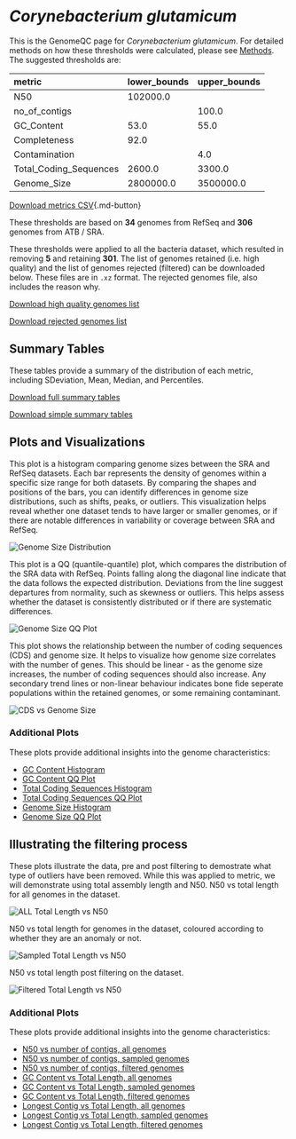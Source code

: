 # *Corynebacterium glutamicum*

This is the GenomeQC page for *Corynebacterium glutamicum*. For detailed methods on how these thresholds were calculated, please see [Methods](../../methods.md).
The suggested thresholds are: 

| metric                 | lower_bounds   | upper_bounds   |
|:-----------------------|:---------------|:---------------|
| N50                    | 102000.0       |                |
| no_of_contigs          |                | 100.0          |
| GC_Content             | 53.0           | 55.0           |
| Completeness           | 92.0           |                |
| Contamination          |                | 4.0            |
| Total_Coding_Sequences | 2600.0         | 3300.0         |
| Genome_Size            | 2800000.0      | 3500000.0      |

[Download metrics CSV](Corynebacterium_glutamicum_metrics.csv){.md-button}


These thresholds are based on **34** genomes from RefSeq and **306** genomes from ATB / SRA.

These thresholds were applied to all the bacteria dataset, which resulted in removing **5** and retaining **301**.
The list of genomes retained (i.e. high quality) and the list of genomes rejected (filtered) can be downloaded below. These files are in `.xz` format. The rejected genomes file, also includes the reason why.

[Download high quality genomes list](Corynebacterium_glutamicum_high_quality_genomes.csv.xz)


[Download rejected genomes list](Corynebacterium_glutamicum_filtered_out_genomes.csv.xz)



## Summary Tables
These tables provide a summary of the distribution of each metric, including SDeviation, Mean, Median, and Percentiles.

[Download full summary tables](summary.csv)

[Download simple summary tables](selected_summary.csv)

## Plots and Visualizations

This plot is a histogram comparing genome sizes between the SRA and RefSeq datasets. Each bar represents the density of genomes within a specific size range for both datasets. By comparing the shapes and positions of the bars, you can identify differences in genome size distributions, such as shifts, peaks, or outliers. This visualization helps reveal whether one dataset tends to have larger or smaller genomes, or if there are notable differences in variability or coverage between SRA and RefSeq.

![Genome Size Distribution](Genome_Size_refseq_histogram_kde.png)

This plot is a QQ (quantile-quantile) plot, which compares the distribution of the SRA data with RefSeq. Points falling along the diagonal line indicate that the data follows the expected distribution. Deviations from the line suggest departures from normality, such as skewness or outliers. This helps assess whether the dataset is consistently distributed or if there are systematic differences.

![Genome Size QQ Plot](Genome_Size_refseq_qqplot.png)

This plot shows the relationship between the number of coding sequences (CDS) and genome size. It helps to visualize how genome size correlates with the number of genes. This should be linear - as the genome size increases, the number of coding sequences should also increase. Any secondary trend lines or non-linear behaviour indicates bone fide seperate populations within the retained genomes, or some remaining contaminant. 

![CDS vs Genome Size](Corynebacterium_glutamicum_CDS_vs_Genome_Size.png)

### Additional Plots

These plots provide additional insights into the genome characteristics:

- [GC Content Histogram](GC_Content_refseq_histogram_kde.png)
- [GC Content QQ Plot](GC_Content_refseq_qqplot.png)
- [Total Coding Sequences Histogram](Total_Coding_Sequences_refseq_histogram_kde.png)
- [Total Coding Sequences QQ Plot](Total_Coding_Sequences_refseq_qqplot.png)
- [Genome Size Histogram](Genome_Size_refseq_histogram_kde.png)
- [Genome Size QQ Plot](Genome_Size_refseq_qqplot.png)
## Illustrating the filtering process
These plots illustrate the data, pre and post filtering to demostrate what type of outliers have been removed. While this was applied to metric, we will demonstrate using total assembly length and N50.
N50 vs total length for all genomes in the dataset.

![ALL Total Length vs N50](Corynebacterium_glutamicum_all_total_length_N50.png)

N50 vs total length for genomes in the dataset, coloured according to whether they are an anomaly or not.

![Sampled Total Length vs N50](Corynebacterium_glutamicum_sample_total_length_N50.png)

N50 vs total length post filtering on the dataset.

![Filtered Total Length vs N50](Corynebacterium_glutamicum_filt_total_length_N50.png)

### Additional Plots

These plots provide additional insights into the genome characteristics:

- [N50 vs number of contigs, all genomes](Corynebacterium_glutamicum_all_N50_number.png)
- [N50 vs number of contigs, sampled genomes](Corynebacterium_glutamicum_sample_N50_number.png)
- [N50 vs number of contigs, filtered genomes](Corynebacterium_glutamicum_filt_N50_number.png)
- [GC Content vs Total Length, all genomes](Corynebacterium_glutamicum_all_total_length_GC_Content.png)
- [GC Content vs Total Length, sampled genomes](Corynebacterium_glutamicum_sample_total_length_GC_Content.png)
- [GC Content vs Total Length, filtered genomes](Corynebacterium_glutamicum_filt_total_length_GC_Content.png)
- [Longest Contig vs Total Length, all genomes](Corynebacterium_glutamicum_all_total_length_longest.png)
- [Longest Contig vs Total Length, sampled genomes](Corynebacterium_glutamicum_sample_total_length_longest.png)
- [Longest Contig vs Total Length, filtered genomes](Corynebacterium_glutamicum_filt_total_length_longest.png)
